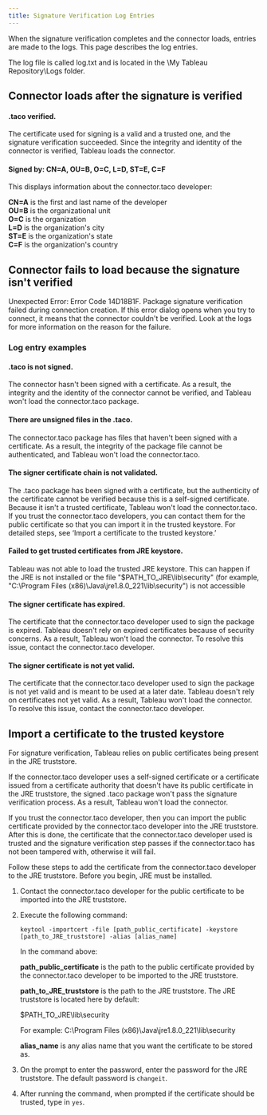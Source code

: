 ```yaml
---
title: Signature Verification Log Entries
---
```

 
When the signature verification completes and the connector loads, entries are made to the logs. This page describes the log entries. 

The log file is called log.txt and is located in the \My Tableau Repository\Logs folder.
 
## Connector loads after the signature is verified

#### .taco verified.

The certificate used for signing is a valid and a trusted one, and the signature verification succeeded. Since the integrity and identity of the connector is verified, Tableau loads the connector. 

#### Signed by: CN=A, OU=B, O=C, L=D, ST=E, C=F 

This displays information about the connector.taco developer:  

   **CN=A** is the first and last name of the developer   
   **OU=B** is the organizational unit   
   **O=C** is the organization  
   **L=D** is the organization's city  
   **ST=E** is the organization's state  
   **C=F** is the organization's country

## Connector fails to load because the signature isn't verified
Unexpected Error: Error Code 14D18B1F. Package signature verification failed during connection creation.
If this error dialog opens when you try to connect, it means that the connector couldn't be verified. Look at the logs for more information on the reason for the failure.



### Log entry examples
 
#### .taco is not signed.

The connector hasn't been signed with a certificate. As a result, the integrity and the identity of the connector cannot be verified, and Tableau won't load the connector.taco package. 

#### There are unsigned files in the .taco.

The connector.taco package has files that haven't been signed with a certificate. As a result, the integrity of the package file cannot be authenticated, and Tableau won't load the connector.taco. 

#### The signer certificate chain is not validated.

The .taco package has been signed with a certificate, but the authenticity of the certificate cannot be verified because this is a self-signed certificate. Because it isn't a trusted certificate, Tableau won't load the connector.taco. If you trust the connector.taco developers, you can contact them for the public certificate so that you can import it in the trusted keystore. For detailed steps, see ‘Import a certificate to the trusted keystore.’

#### Failed to get trusted certificates from JRE keystore.

Tableau was not able to load the trusted JRE keystore. This can happen if the JRE is not installed or the file "$PATH_TO_JRE\lib\security" (for example, "C:\Program Files (x86)\Java\jre1.8.0_221\lib\security") is not accessible 

#### The signer certificate has expired.

The certificate that the connector.taco developer used to sign the package is expired. Tableau doesn't rely on expired certificates because of security concerns. As a result, Tableau won't load the connector. To resolve this issue, contact the connector.taco developer. 

#### The signer certificate is not yet valid.

The certificate that the connector.taco developer used to sign the package is not yet valid and is meant to be used at a later date. Tableau doesn't rely on certificates not yet valid. As a result, Tableau won't load the connector. To resolve this issue, contact the connector.taco developer. 
 
## Import a certificate to the trusted keystore 
 
For signature verification, Tableau relies on public certificates being present in the JRE truststore.

If the connector.taco developer uses a self-signed certificate or a certificate issued from a certificate authority that doesn't have its public certificate in the JRE truststore, the signed .taco package won't pass the signature verification process. As a result, Tableau won't load the connector. 

If you trust the connector.taco developer, then you can import the public certificate provided by the connector.taco developer into the JRE truststore. After this is done, the certificate that the connector.taco developer used is trusted and the signature verification step passes if the connector.taco has not been tampered with, otherwise it will fail.

Follow these steps to add the certificate from the connector.taco developer to the JRE truststore. Before you begin, JRE must be installed.

1. Contact the connector.taco developer for the public certificate to be imported into the JRE truststore.

1. Execute the following command:  

   ```
   keytool -importcert -file [path_public_certificate] -keystore [path_to_JRE_truststore] -alias [alias_name] 
   ```
   In the command above: 

   **path_public_certificate** is the path to the public certificate provided by the connector.taco developer to be imported to the JRE truststore. 
 
   **path_to_JRE_truststore** is the path to the JRE truststore. The JRE truststore is located here by default:

      $PATH_TO_JRE\lib\security

      For example: C:\Program Files (x86)\Java\jre1.8.0_221\lib\security 
 
   **alias_name** is any alias name that you want the certificate to be stored as.

 
1. On the prompt to enter the password, enter the password for the JRE truststore. The default password is `changeit`.
 
1. After running the command, when prompted if the certificate should be trusted, type in `yes`. 

